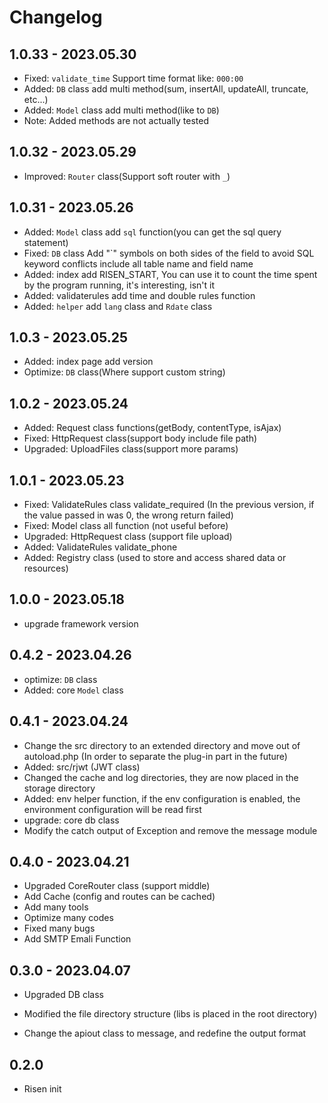 # Changelog

## 1.0.33 - 2023.05.30

- Fixed: `validate_time` Support time format like: `000:00`
- Added: `DB` class add multi method(sum, insertAll, updateAll, truncate, etc...)
- Added: `Model` class add multi method(like to `DB`)
- Note: Added methods are not actually tested

## 1.0.32 - 2023.05.29

- Improved: `Router` class(Support soft router with `_`)

## 1.0.31 - 2023.05.26

- Added: `Model` class add `sql` function(you can get the sql query statement)
- Fixed: `DB` class Add "`" symbols on both sides of the field to avoid SQL keyword conflicts
  include all table name and field name
- Added: index add RISEN_START, You can use it to count the time spent by the program running,
  it's interesting, isn't it
- Added: validaterules add time and double rules function
- Added: `helper` add `lang` class and `Rdate` class

## 1.0.3 - 2023.05.25

- Added: index page add version
- Optimize: `DB` class(Where support custom string)

## 1.0.2 - 2023.05.24

- Added: Request class functions(getBody, contentType, isAjax)
- Fixed: HttpRequest class(support body include file path)
- Upgraded: UploadFiles class(support more params)

## 1.0.1 - 2023.05.23

- Fixed: ValidateRules class validate_required
  (In the previous version, if the value passed in was 0, the wrong return failed)
- Fixed: Model class all function (not useful before)
- Upgraded: HttpRequest class (support file upload)
- Added: ValidateRules validate_phone
- Added: Registry class (used to store and access shared data or resources)

## 1.0.0 - 2023.05.18

- upgrade framework version

## 0.4.2 - 2023.04.26

- optimize: `DB` class
- Added: core `Model` class

## 0.4.1 - 2023.04.24

- Change the src directory to an extended directory and move out of autoload.php
  (In order to separate the plug-in part in the future)
- Added: src/rjwt (JWT class)
- Changed the cache and log directories, they are now placed in the storage directory
- Added: env helper function, if the env configuration is enabled, the environment configuration will be read first
- upgrade: core db class
- Modify the catch output of Exception and remove the message module

## 0.4.0 - 2023.04.21

- Upgraded CoreRouter class (support middle)
- Add Cache (config and routes can be cached)
- Add many tools
- Optimize many codes
- Fixed many bugs
- Add SMTP Emali Function

## 0.3.0 - 2023.04.07

- Upgraded DB class

- Modified the file directory structure (libs is placed in the root directory)

- Change the apiout class to message, and redefine the output format

## 0.2.0

- Risen init

